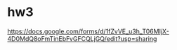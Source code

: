 # hw3
https://docs.google.com/forms/d/1fZvVE_u3h_T06MIjX-4D0MdQ8oFmTinEbFvGFCQLjGQ/edit?usp=sharing
